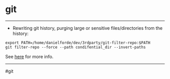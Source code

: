 # git

-------------------------------------------------------------------------------

- Rewriting git history, purging large or sensitive files/directories
  from the history:
```
export PATH=/home/danielforde/dev/3rdparty/git-filter-repo:$PATH
git filter-repo --force --path condifential_dir --invert-paths
```
See [here](https://github.com/newren/git-filter-repo) for more info.

-------------------------------------------------------------------------------

#git

